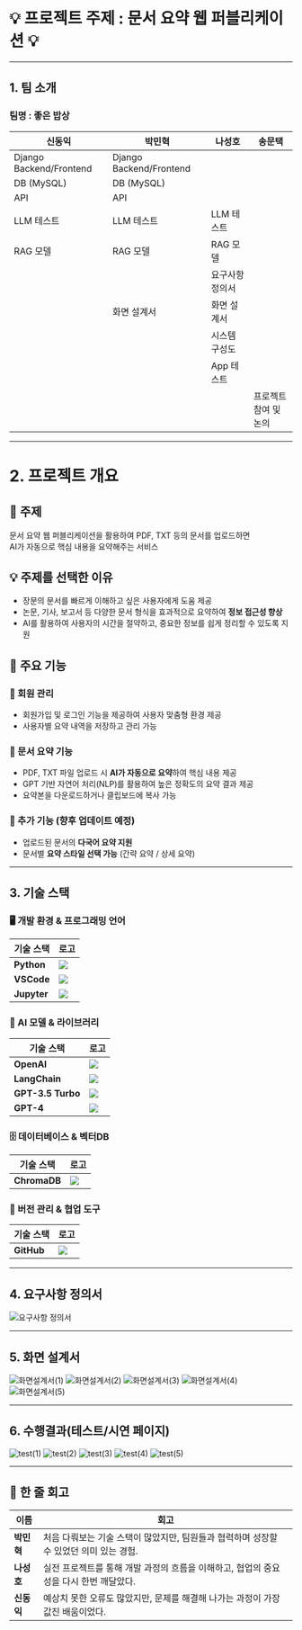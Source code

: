 # 💡 프로젝트 주제 : 문서 요약 웹 퍼블리케이션 💡

 ------------------------------------------------

## 1. 팀 소개

### 팀명 : 좋은 밥상

| **신동익**          | **박민혁**           | **나성호**               | **송문택**         |
|--------------------|----------------------|--------------------------|--------------------|
| Django Backend/Frontend | Django Backend/Frontend |                   |                    |
| DB (MySQL)         | DB (MySQL)           |                        |                    |
| API                | API                  |                        |                    |
| LLM 테스트         | LLM 테스트           | LLM 테스트             |                    |
| RAG 모델           | RAG 모델              | RAG 모델               |                    |
|                    |                      | 요구사항 정의서        |                    |
|                    |화면 설계서            | 화면 설계서            |                    |
|                    |                      | 시스템 구성도          |                    |
|                    |                      | App 테스트             |                    |
|                    |                      |                        | 프로젝트 참여 및 논의 |



------------------------------------------------
 
# 2. 프로젝트 개요

## 📌 주제  
문서 요약 웹 퍼블리케이션을 활용하여 PDF, TXT 등의 문서를 업로드하면  
AI가 자동으로 핵심 내용을 요약해주는 서비스  

## 💡 주제를 선택한 이유  
- 장문의 문서를 빠르게 이해하고 싶은 사용자에게 도움 제공  
- 논문, 기사, 보고서 등 다양한 문서 형식을 효과적으로 요약하여 **정보 접근성 향상**  
- AI를 활용하여 사용자의 시간을 절약하고, 중요한 정보를 쉽게 정리할 수 있도록 지원  

## 🚀 주요 기능  

### 🔹 회원 관리  
- 회원가입 및 로그인 기능을 제공하여 사용자 맞춤형 환경 제공  
- 사용자별 요약 내역을 저장하고 관리 가능  

### 🔹 문서 요약 기능  
- PDF, TXT 파일 업로드 시 **AI가 자동으로 요약**하여 핵심 내용 제공  
- GPT 기반 자연어 처리(NLP)를 활용하여 높은 정확도의 요약 결과 제공  
- 요약본을 다운로드하거나 클립보드에 복사 가능  

### 🔹 추가 기능 (향후 업데이트 예정)  
- 업로드된 문서의 **다국어 요약 지원**  
- 문서별 **요약 스타일 선택 가능** (간략 요약 / 상세 요약)  

------------------------------------------------
 
## 3. 기술 스택

### 🖥️ 개발 환경 & 프로그래밍 언어
| 기술 스택 | 로고 |
|-----------|------|
| **Python** | <img src="https://img.shields.io/badge/Python-3776AB?style=for-the-badge&logo=python&logoColor=white" /> |
| **VSCode** | <img src="https://img.shields.io/badge/VSCode-007ACC?style=for-the-badge&logo=visualstudiocode&logoColor=white" /> |
| **Jupyter** | <img src="https://img.shields.io/badge/Jupyter-F37626?style=for-the-badge&logo=jupyter&logoColor=white" /> |

### 🤖 AI 모델 & 라이브러리
| 기술 스택 | 로고 |
|-----------|------|
| **OpenAI** | <img src="https://img.shields.io/badge/OpenAI-412991?style=for-the-badge&logo=openai&logoColor=white" /> |
| **LangChain** | <img src="https://img.shields.io/badge/LangChain-FF9900?style=for-the-badge" /> |
| **GPT-3.5 Turbo** | <img src="https://img.shields.io/badge/GPT--3.5--Turbo-412991?style=for-the-badge" /> |
| **GPT-4** | <img src="https://img.shields.io/badge/GPT--4-412991?style=for-the-badge" /> |

### 🗄️ 데이터베이스 & 벡터DB
| 기술 스택 | 로고 |
|-----------|------|
| **ChromaDB** | <img src="https://img.shields.io/badge/ChromaDB-009688?style=for-the-badge" /> |

### 🔧 버전 관리 & 협업 도구
| 기술 스택 | 로고 |
|-----------|------|
| **GitHub** | <img src="https://img.shields.io/badge/GitHub-181717?style=for-the-badge&logo=github&logoColor=white" /> |

------------------------------------------------

## 4. 요구사항 정의서  
![요구사항 정의서](https://github.com/user-attachments/assets/f389e93d-d887-43fa-bcef-8e024bbde132)

------------------------------------------------

## 5. 화면 설계서
![화면설계서(1)](https://github.com/user-attachments/assets/ea34bdf7-5d58-481b-9447-f5a7b1158aac)
![화면설계서(2)](https://github.com/user-attachments/assets/35ad69d4-bc79-4960-a4df-a2f91d2cfb28)
![화면설계서(3)](https://github.com/user-attachments/assets/92bcdfbe-e8df-4d02-8427-80cbd9c26eb9)
![화면설계서(4)](https://github.com/user-attachments/assets/a5abfd87-8189-4ab4-bdf9-1ddd5fe5e713)
![화면설계서(5)](https://github.com/user-attachments/assets/ea09c4a5-297b-45f1-878f-607a175d8c00)

------------------------------------------------

## 6. 수행결과(테스트/시연 페이지)
![test(1)](https://github.com/user-attachments/assets/3ae605de-897e-4ab9-8986-c1a8473c01c3)
![test(2)](https://github.com/user-attachments/assets/7308ed25-bc14-4642-b1e0-0fab3c005a7f)
![test(3)](https://github.com/user-attachments/assets/55c7164a-fbc5-4c1f-864f-3ea2117bf311)
![test(4)](https://github.com/user-attachments/assets/b1661ec5-1aa1-44d5-bb1c-884b24862d92)
![test(5)](https://github.com/user-attachments/assets/b5ed760e-16cc-4833-9f72-5f3f8a295e3a)

------------------------------------------------
 
## 📝 한 줄 회고  

| 이름   | 회고 |
|--------|--------------------------------------------------------------|
| **박민혁** | 처음 다뤄보는 기술 스택이 많았지만, 팀원들과 협력하며 성장할 수 있었던 의미 있는 경험. |
| **나성호** | 실전 프로젝트를 통해 개발 과정의 흐름을 이해하고, 협업의 중요성을 다시 한번 깨달았다. |
| **신동익** | 예상치 못한 오류도 많았지만, 문제를 해결해 나가는 과정이 가장 값진 배움이었다. |
